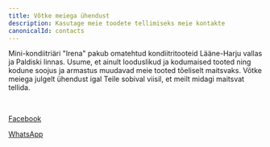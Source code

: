 ```yaml
---
title: Võtke meiega ühendust
description: Kasutage meie toodete tellimiseks meie kontakte
canonicalId: contacts
---
```


Mini-kondiitriäri "Irena" pakub omatehtud kondiitritooteid Lääne-Harju vallas ja Paldiski linnas. Usume, et ainult looduslikud ja kodumaised tooted ning kodune soojus ja armastus muudavad meie tooted tõeliselt maitsvaks. Võtke meiega julgelt ühendust igal Teile sobival viisil, et meilt midagi maitsvat tellida.

<br />

<a href="https://www.facebook.com/share/voKFtr7EnnxvHERX/" target="_blank" rel="noopener">Facebook</a>

<a href="https://wa.link/sj6i9m" target="_blank" rel="noopener">WhatsApp</a>
